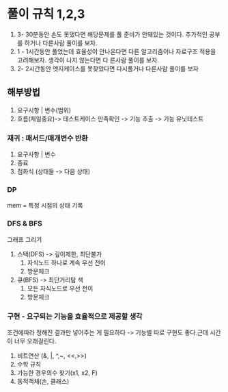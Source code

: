 # 풀이 규칙  1,2,3
1) 3- 30분동안 손도 못댔다면 해당문제를 풀 준비가 안돼있는 것이다. 추가적인 공부를 하거나 다른사람 풀이를 보자.
2) 1 - 1시간동안 풀었는데 효율성이 안나온다면 다른 알고리즘이나 자료구조 적용을 고려해보자. 생각이 나지 않는다면 다 른사람 풀이를 보자.
3) 2- 2시간동안 엣지케이스를 못찾았다면 다시풀거나 다른사람 풀이를 보자


## 해부방법 
1. 요구시항 | 변수(범위)
2. 흐름(제일중요)-> 테스트케이스 만족확인 -> 기능 추출 -> 기능 유닛테스트

### 재귀 : 매서드/매개변수 반환 
1. 요구사항 | 변수
2. 종료
3. 점화식 (상태들 -> 다음 상태)  

### DP
mem = 특정 시점의 상태 기록 

### DFS & BFS 
그래프 그리기
1. 스택(DFS) -> 깊이제한, 최단불가
   1. 자식노드 하나로 계속 우선 전이
   2. 방문체크
2. 큐(BFS) -> 최단거리탐 색 
   1. 모든 자식노드로 우선 전이
   2. 방문체크

### 구현 - 요구되는 기능을 효율적으로 제공할 생각
조건에따라 정해진 결과만 넣어주는 게 필요하다 -> 기능별 따로 구현도 좋다.근데 시간이 너무 오래걸린다.

1. 비트연산 (&, |, ^,~, <<,>>)
2. 수학 규칙 
3. 가능한 경우의수 찾기(x1, x2, F)
4. 동적객체(손, 클래스)








